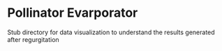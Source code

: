 # Pollinator Evarporator

Stub directory for data visualization to understand the results generated after regurgitation

